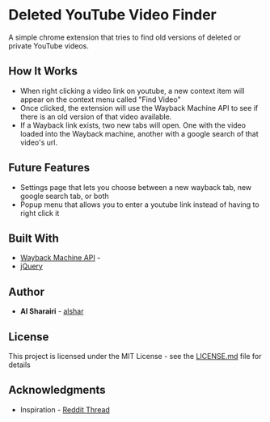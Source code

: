 # Deleted YouTube Video Finder

A simple chrome extension that tries to find old versions of deleted or private YouTube videos.

## How It Works
* When right clicking a video link on youtube, a new context item will appear on the context menu called "Find Video" 
* Once clicked, the extension will use the Wayback Machine API to see if there is an old version of that video available.
* If a Wayback link exists, two new tabs will open. One with the video loaded into the Wayback machine, another with a
google search of that video's url. 

## Future Features
* Settings page that lets you choose between a new wayback tab, new google search tab, or both
* Popup menu that allows you to enter a youtube link instead of having to right click it

## Built With

* [Wayback Machine API](https://archive.org/help/wayback_api.php) - 
* [jQuery](https://jquery.com/download/) 


## Author

* **Al Sharairi** - [alshar](https://github.com/alshar)

## License

This project is licensed under the MIT License - see the [LICENSE.md](LICENSE.md) file for details

## Acknowledgments

* Inspiration - [Reddit Thread](https://www.reddit.com/r/starterpacks/comments/9yi9lq/youtube_favorites_playlist/ea1znja/)
